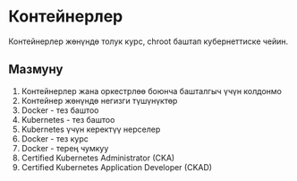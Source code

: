# Контейнерлер

Контейнерлер жөнүндө толук курс, chroot баштап кубернеттиске чейин.

## Мазмуну

1. Контейнерлер жана оркестрлөө боюнча башталгыч үчүн колдонмо
2. Контейнер жөнүндө негизги түшүнүктөр
3. Docker - тез баштоо
4. Kubernetes - тез баштоо
5. Kubernetes үчүн керектүү нерселер
6. Docker - тез курс
7. Docker - терең чумкуу
8. Certified Kubernetes Administrator (CKA)
9. Certified Kubernetes Application Developer (CKAD)

